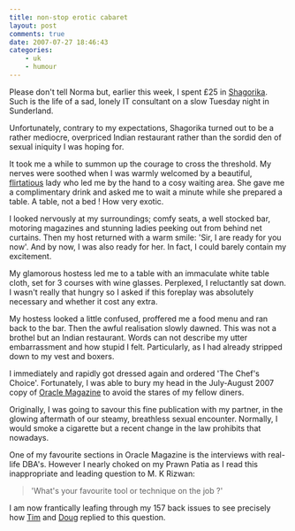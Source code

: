 ```yaml
---
title: non-stop erotic cabaret
layout: post
comments: true
date: 2007-07-27 18:46:43
categories:
    - uk
    - humour
---
```

Please don't tell Norma but, earlier this week, I spent &pound;25 in
[Shagorika](http://www.thefoodplace.co.uk/restaurants/32254/Shagorika+Restaurant+in+Sunderland/).
Such is the life of a sad, lonely IT consultant on a slow Tuesday
night in Sunderland.

Unfortunately, contrary to my expectations, Shagorika turned out to be
a rather mediocre, overpriced Indian restaurant rather than the sordid
den of sexual iniquity I was hoping for.

It took me a while to summon up the courage to cross the threshold. My
nerves were soothed when I was warmly welcomed by a beautiful,
[flirtatious](http://www.nbrightside.com/blog/2007/02/07/a-night-of-outrageous-flirting-in-copenhagen/)
lady who led me by the hand to a cosy waiting area. She gave me a
complimentary drink and asked me to wait a minute while she prepared a
table. A table, not a bed ! How very exotic.

I looked nervously at my surroundings; comfy seats, a well stocked
bar, motoring magazines and stunning ladies peeking out from behind
net curtains. Then my host returned with a warm smile: 'Sir, I are
ready for you now'. And by now, I was also ready for her. In fact, I
could barely contain my excitement.

My glamorous hostess led me to a table with an immaculate white table
cloth, set for 3 courses with wine glasses. Perplexed, I reluctantly
sat down. I wasn't really that hungry so I asked if this foreplay was
absolutely necessary and whether it cost any extra.

My hostess looked a little confused, proffered me a food menu and ran
back to the bar. Then the awful realisation slowly dawned. This was
not a brothel but an Indian restaurant. Words can not describe my
utter embarrassment and how stupid I felt. Particularly, as I had
already stripped down to my vest and boxers.

I immediately and rapidly got dressed again and ordered 'The Chef's
Choice'. Fortunately, I was able to bury my head in the July-August
2007 copy of
[Oracle Magazine](http://www.oracle.com/technology/oramag/oracle/07-jul/index.html)
to avoid the stares of my fellow diners.

Originally, I was going to savour this fine publication with my
partner, in the glowing aftermath of our steamy, breathless sexual
encounter.  Normally, I would smoke a cigarette but a recent change in
the law prohibits that nowadays.

One of my favourite sections in Oracle Magazine is the interviews with
real-life DBA's. However I nearly choked on my Prawn Patia as I read
this inappropriate and leading question to M. K Rizwan:

> 'What's your favourite tool or technique on the job ?'

I am now frantically leafing through my 157 back issues to see
precisely how [Tim](http://www.oracle-base.com/blog/) and
[Doug](http://oracledoug.com/serendipity/) replied to this question.
